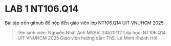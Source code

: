 # LAB 1 NT106.Q14
Bài tập trên github để nộp đến giáo viên lớp NT106.Q14 UIT VNUHCM 2025
> Tên sinh viên: Nguyễn Nhật Anh
> MSSV: 24520112
> Lớp học: NT106.Q14 UIT VNUHCM 2025
> Giáo viên hướng dẫn: ThS. Lê Minh Khánh Hội